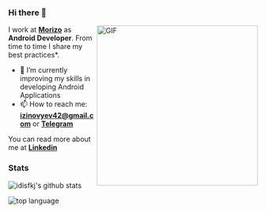 ### Hi there 👋

<img align="right" alt="GIF" height="325px" src="https://media.giphy.com/media/VekcnHOwOI5So/giphy.gif" />

I work at **[Morizo](http://morizo.ru)** as **Android Developer**. From time to time I share my best practices*. 

- 🌱 I’m currently improving my skills in developing Android Applications
- 📫 How to reach me: **izinovyev42@gmail.com** or **[Telegram](https://t.me/lndmflngs)**

You can read more about me at **[Linkedin](https://www.linkedin.com/in/иван-з-b62aba114/)**

### Stats
![idisfkj's github stats](https://github-readme-stats.vercel.app/api?username=lndmflngs&show_icons=true)

![top language](https://github-readme-stats.vercel.app/api/top-langs/?username=lndmflngs&layout=compact&card_width=445)

